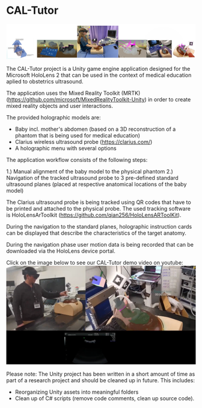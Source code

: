 # CAL-Tutor

![Example Image](README_files/CAL-Tutor_graphical_overview.png)

The CAL-Tutor project is a Unity game engine application designed for the Microsoft HoloLens 2 that can be used in the context of medical education aplied to obstetrics ultrasound. 

The application uses the Mixed Reality Toolkit (MRTK) (https://github.com/microsoft/MixedRealityToolkit-Unity) in order to create mixed reality objects and user interactions. 

The provided holographic models are: 
- Baby incl. mother's abdomen (based on a 3D reconstruction of a phantom that is being used for medical education)
- Clarius wireless ultrasound probe (https://clarius.com/)
- A holographic menu with several options

The application workflow consists of the following steps: 

1.) Manual alignment of the baby model to the physical phantom
2.) Navigation of the tracked ultrasound probe to 3 pre-defined standard ultrasound planes (placed at respective anatomical locations of the baby model)

The Clarius ultrasound probe is being tracked using QR codes that have to be printed and attached to the physical probe. 
The used tracking software is HoloLensArToolkit (https://github.com/qian256/HoloLensARToolKit).

During the navigation to the standard planes, holographic instruction cards can be displayed that describe the characteristics of the target anatomy. 

During the navigation phase user motion data is being recorded that can be downloaded via the HoloLens device portal. 

Click on the image below to see our CAL-Tutor demo video on youtube:
[![Watch the video](/README_files/CAL-Tutor_demo_video_screenshot.png)](https://youtu.be/g0X4uLhCjoI)

Please note: 
The Unity project has been written in a short amount of time as part of a research project and should be cleaned up in future. 
This includes: 
- Reorganizing Unity assets into meaningful folders
- Clean up of C# scripts (remove code comments, clean up source code). 



